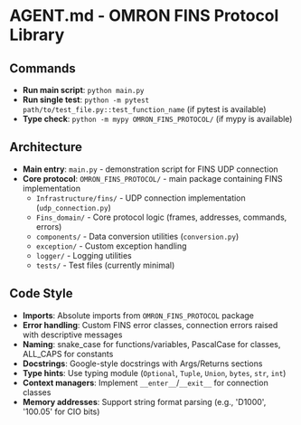 # AGENT.md - OMRON FINS Protocol Library

## Commands
- **Run main script**: `python main.py`
- **Run single test**: `python -m pytest path/to/test_file.py::test_function_name` (if pytest is available)
- **Type check**: `python -m mypy OMRON_FINS_PROTOCOL/` (if mypy is available)

## Architecture
- **Main entry**: `main.py` - demonstration script for FINS UDP connection
- **Core protocol**: `OMRON_FINS_PROTOCOL/` - main package containing FINS implementation
  - `Infrastructure/fins/` - UDP connection implementation (`udp_connection.py`)
  - `Fins_domain/` - Core protocol logic (frames, addresses, commands, errors)
  - `components/` - Data conversion utilities (`conversion.py`)
  - `exception/` - Custom exception handling
  - `logger/` - Logging utilities
  - `tests/` - Test files (currently minimal)

## Code Style
- **Imports**: Absolute imports from `OMRON_FINS_PROTOCOL` package
- **Error handling**: Custom FINS error classes, connection errors raised with descriptive messages
- **Naming**: snake_case for functions/variables, PascalCase for classes, ALL_CAPS for constants
- **Docstrings**: Google-style docstrings with Args/Returns sections
- **Type hints**: Use typing module (`Optional`, `Tuple`, `Union`, `bytes`, `str`, `int`)
- **Context managers**: Implement `__enter__`/`__exit__` for connection classes
- **Memory addresses**: Support string format parsing (e.g., 'D1000', '100.05' for CIO bits)
